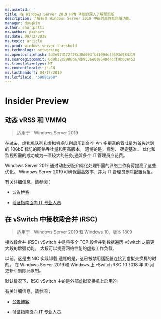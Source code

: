 ```yaml
---
ms.assetid: ''
title: 在 Windows Server 2019 HPN 功能的深入了解预览版
description: 了解有关 Windows Server 2019 中新的高性能网络功能。
manager: dougkim
author: shortpatti
ms.author: pashort
ms.date: 09/12/2018
ms.topic: article
ms.prod: windows-server-threshold
ms.technology: networking
ms.openlocfilehash: 3d3e974472f28c30d093fbd1094ef3693d984d19
ms.sourcegitcommit: 0d0b32c8986ba7db9536e0b8648d4ddf9b03e452
ms.translationtype: MT
ms.contentlocale: zh-CN
ms.lasthandoff: 04/17/2019
ms.locfileid: "59886268"
---
```

# <a name="insider-preview"></a>Insider Preview


## <a name="dynamic-vrss-and-vmmq"></a>动态 vRSS 和 VMMQ

>适用于：Windows Server 2019

在过去，虚拟机队列和虚拟机多队列启用到各个 Vm 多更高的吞吐量为首先达到的 10GbE 标记的网络吞吐量和更高版本。 遗憾的是，规划、 确定基准、 优化和监视所需的成功成为一项较大的任务;通常多个 IT 管理员应花费。 

Windows Server 2019 通过动态分配和优化处理所需的网络工作负荷提高了这些优化。 Windows Server 2019 可确保最高效率，并为 IT 管理员删除配置负担。

有关详细信息，请参阅：

-   [公告博客](https://blogs.technet.microsoft.com/networking/2018/08/22/netperf4vw/)

-   [验证指南面向 IT 专业人员](https://aka.ms/DVMMQ-Validation)

## <a name="receive-segment-coalescing-rsc-in-the-vswitch"></a>在 vSwitch 中接收段合并 (RSC)

>适用于：Windows Server 2019 和 Windows 10，版本 1809

接收段合并 (RSC) vSwitch 中是将多个 TCP 段合并到数据遍历 vSwitch 之前更大段的增强功能。 大段可以提高网络性能的虚拟工作负载。

以前，这是由 NIC 实现卸载 遗憾的是，这已被禁用适配器连接到虚拟交换机的时刻。 在 Windows Server 2019 和 Windows 上 vSwitch RSC 10 2018 年 10 月更新中删除此限制。

默认情况下，RSC vSwitch 中的是外部虚拟交换机上启用的。

有关详细信息，请参阅：

-  [公告博客](https://blogs.technet.microsoft.com/networking/2018/08/22/netperf4vw/)

-  [验证指南面向 IT 专业人员](https://aka.ms/RSC-Validation)
